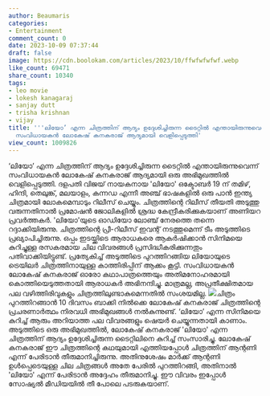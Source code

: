 ```yaml
---
author: Beaumaris
categories:
- Entertainment
comment_count: 0
date: 2023-10-09 07:37:44
draft: false
image: https://cdn.boolokam.com/articles/2023/10/ffwfwfwfwf.webp
like_count: 69471
share_count: 10340
tags:
- leo movie
- lokesh kanagaraj
- sanjay dutt
- trisha krishnan
- vijay
title: '''ലിയോ’ എന്ന ചിത്രത്തിന് ആദ്യം ഉദ്ദേശിച്ചിരുന്ന ടൈറ്റിൽ എന്തായിരുന്നുവെന്ന്
  സംവിധായകൻ ലോകേഷ് കനകരാജ് ആദ്യമായി വെളിപ്പെടുത്തി'
view_count: 1009826
---
```


‘ലിയോ’ എന്ന ചിത്രത്തിന് ആദ്യം ഉദ്ദേശിച്ചിരുന്ന ടൈറ്റിൽ എന്തായിരുന്നുവെന്ന് സംവിധായകൻ ലോകേഷ് കനകരാജ് ആദ്യമായി ഒരു അഭിമുഖത്തിൽ വെളിപ്പെടുത്തി. ദളപതി വിജയ് നായകനായ 'ലിയോ' ഒക്ടോബർ 19 ന് തമിഴ്, ഹിന്ദി, തെലുങ്ക്, മലയാളം, കന്നഡ എന്നീ അഞ്ച് ഭാഷകളിൽ ഒരു പാൻ ഇന്ത്യ ചിത്രമായി ലോകമെമ്പാടും റിലീസ് ചെയ്യും. ചിത്രത്തിന്റെ റിലീസ് തീയതി അടുത്തു വരുന്നതിനാൽ പ്രമോഷൻ ജോലികളിൽ ശ്രദ്ധ കേന്ദ്രീകരിക്കുകയാണ് അണിയറ പ്രവർത്തകർ. 'ലിയോ'യുടെ ഓഡിയോ ലോഞ്ച് നേരത്തെ തന്നെ റദ്ദാക്കിയിരുന്നു. ചിത്രത്തിന്റെ പ്രീ-റിലീസ് ഇവന്റ് നടത്തുമെന്ന് ടീം അടുത്തിടെ പ്രഖ്യാപിച്ചിരുന്നു. ഒപ്പം ഇടയ്ക്കിടെ ആരാധകരെ ആകർഷിക്കാൻ സിനിമയെ കുറിച്ചുള്ള രസകരമായ ചില വിവരങ്ങൾ പ്രസിദ്ധീകരിക്കുന്നതും പതിവാക്കിയിട്ടുണ്ട്. പ്രത്യേകിച്ച് അടുത്തിടെ പുറത്തിറങ്ങിയ ലിയോയുടെ ട്രെയിലർ ചിത്രത്തിനായുള്ള കാത്തിരിപ്പിന് ആക്കം കൂട്ടി. സംവിധായകൻ ലോകേഷ് കനകരാജ് ഓരോ കഥാപാത്രത്തെയും അതിമനോഹരമായി കൊത്തിയെടുത്തതായി ആരാധകർ അഭിനന്ദിച്ചു. മാത്രമല്ല, അപ്രതീക്ഷിതമായ പല വഴിത്തിരിവുകളും ചിത്രത്തിലുണ്ടാകുമെന്നതിൽ സംശയമില്ല. ![](https://cdn.boolokam.com/articles/2023/10/ffwfwfwfwf.webp)ചിത്രം പുറത്തിറങ്ങാൻ 10 ദിവസം ബാക്കി നിൽക്കെ ലോകേഷ് കനകരാജ് ചിത്രത്തിന്റെ പ്രചരണാർത്ഥം നിരവധി അഭിമുഖങ്ങൾ നൽകുന്നുണ്ട്. ‘ലിയോ’ എന്ന സിനിമയെ കുറിച്ച് ആരും അറിയാത്ത പല വിവരങ്ങളും ഷെയർ ചെയ്യുന്നതായി കാണാം. അടുത്തിടെ ഒരു അഭിമുഖത്തിൽ, ലോകേഷ് കനകരാജ് 'ലിയോ' എന്ന ചിത്രത്തിന് ആദ്യം ഉദ്ദേശിച്ചിരുന്ന ടൈറ്റിലിനെ കുറിച്ച് സംസാരിച്ചു. ലോകേഷ് കനകരാജ് ഈ ചിത്രത്തിന്റെ കഥയുമായി എത്തിയപ്പോൾ ചിത്രത്തിന് ആന്റണി എന്ന് പേരിടാൻ തീരുമാനിച്ചിരുന്നു. അതിനുശേഷം മാർക്ക് ആന്റണി ഉൾപ്പെടെയുള്ള ചില ചിത്രങ്ങൾ അതേ പേരിൽ പുറത്തിറങ്ങി, അതിനാൽ 'ലിയോ' എന്ന് പേരിടാൻ അദ്ദേഹം തീരുമാനിച്ചു. ഈ വിവരം ഇപ്പോൾ സോഷ്യൽ മീഡിയയിൽ തീ പോലെ പടരുകയാണ്.